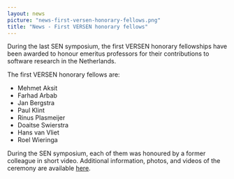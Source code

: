 ```yaml
---
layout: news
picture: "news-first-versen-honorary-fellows.png"
title: "News - First VERSEN honorary fellows"
---
```


<p>During the last SEN symposium, the first VERSEN&nbsp;honorary&nbsp;fellowships have been awarded to honour emeritus professors for their contributions to software research in the Netherlands.</p>

<p>The first VERSEN&nbsp;honorary&nbsp;fellows are:</p>

<ul>
	<li>Mehmet Aksit</li>
	<li>Farhad Arbab</li>
	<li>Jan Bergstra</li>
	<li>Paul Klint</li>
	<li>Rinus Plasmeijer</li>
	<li>Doaitse Swierstra</li>
	<li>Hans van Vliet</li>
	<li>Roel Wieringa</li>
</ul>

<p>During the SEN symposium, each of them was honoured by a former colleague in short video. Additional information, photos, and videos of the ceremony are available <a href="https://www.versen.nl/contents/honorary-members">here</a>.</p>

<p>&nbsp;</p>

<p>&nbsp;</p>

		